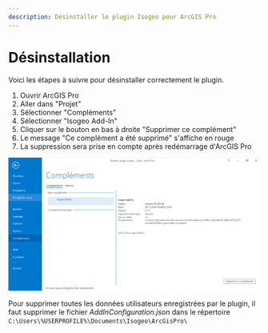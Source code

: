 ```yaml
---
description: Désinstaller le plugin Isogeo pour ArcGIS Pro
---
```


# Désinstallation

Voici les étapes à suivre pour désinstaller correctement le plugin.

1. Ouvrir ArcGIS Pro
2. Aller dans "Projet"
3. Sélectionner "Compléments"
4. Sélectionner "Isogeo Add-In"
5. Cliquer sur le bouton en bas à droite "Supprimer ce complément"
6. Le message "Ce complément a été supprimé" s'affiche en rouge
7. La suppression sera prise en compte après redémarrage d'ArcGIS Pro

!["Supprimer le plugin ArcGIS Pro"](../../assets/delete_plugin_arcgis_pro.png)

Pour supprimer toutes les données utilisateurs enregistrées par le plugin, il faut supprimer le fichier *AddInConfiguration.json* dans le répertoire `C:\Users\%USERPROFILE%\Documents\Isogeo\ArcGisPro\`